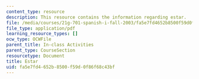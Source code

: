 ```yaml
---
content_type: resource
description: This resource contains the information regarding estar.
file: /media/courses/21g-701-spanish-i-fall-2003/fa5e7fd4652b8500f59d0f86f68c43bf_MIT21G_701F03_2verboest.pdf
file_type: application/pdf
learning_resource_types: []
ocw_type: OCWFile
parent_title: In-class Activities
parent_type: CourseSection
resourcetype: Document
title: Estar
uid: fa5e7fd4-652b-8500-f59d-0f86f68c43bf
---
```

